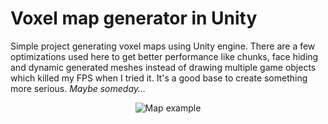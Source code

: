 # Voxel map generator in Unity

Simple project generating voxel maps using Unity engine. There are a few optimizations used here to get better performance like chunks, face hiding and dynamic generated meshes instead of drawing multiple game objects which killed my FPS when I tried it. It's a good base to create something more serious. *Maybe someday...*

<p align="center">
<img src="https://i.imgur.com/Kifgz15g.png" alt="Map example">
</p>